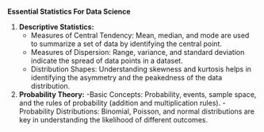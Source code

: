 **Essential Statistics For Data Science**
1. **Descriptive Statistics:**
   - Measures of Central Tendency: Mean, median, and mode are used to summarize a set of data by identifying the central point.
   - Measures of Dispersion: Range, variance, and standard deviation indicate the spread of data points in a dataset.
   - Distribution Shapes: Understanding skewness and kurtosis helps in identifying the asymmetry and the peakedness of the data distribution.
2. **Probability Theory:**
   -Basic Concepts: Probability, events, sample space, and the rules of probability (addition and multiplication rules).
   -Probability Distributions: Binomial, Poisson, and normal distributions are key in understanding the likelihood of different outcomes.
